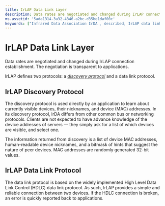 ```yaml
---
title: IrLAP Data Link Layer
description: Data rates are negotiated and changed during IrLAP connection establishment. The negotiation is transparent to applications.
ms.assetid: '5ada1314-3a32-4346-a2bc-d35be1daf00c'
keywords: ["Infrared Data Association IrDA , described, IrLAP data link layer", "IrLAP IrDA", "architecture IrDA , data link layer"]
---
```


# IrLAP Data Link Layer

Data rates are negotiated and changed during IrLAP connection establishment. The negotiation is transparent to applications.

IrLAP defines two protocols: a [*discovery protocol*](d-gly.md#-irda-discovery-protocol-gly) and a data link protocol.

## IrLAP Discovery Protocol

The discovery protocol is used directly by an application to learn about currently visible devices, their nicknames, and device (MAC) addresses. In its discovery protocol, IrDA differs from other common bus or networking protocols. Clients are not expected to have advance knowledge of the device addresses of servers — they simply ask for a list of which devices are visible, and select one.

The information returned from discovery is a list of device MAC addresses, human-readable device nicknames, and a bitmask of hints that suggest the nature of peer devices. MAC addresses are randomly generated 32-bit values.

## IrLAP Data Link Protocol

The data link protocol is based on the widely implemented High Level Data Link Control (HDLC) data link protocol. As such, IrLAP provides a simple and reliable connection between two devices. If the HDLC connection is broken, an error is quickly reported back to applications.

 

 




